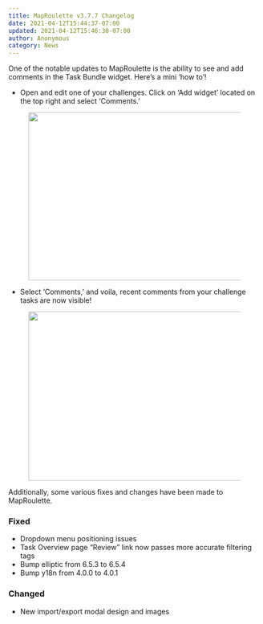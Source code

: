 ```yaml
---
title: MapRoulette v3.7.7 Changelog
date: 2021-04-12T15:44:37-07:00
updated: 2021-04-12T15:46:30-07:00
author: Anonymous
category: News
---
```


One of the notable updates to MapRoulette is the ability to see and add
comments in the Task Bundle widget. Here’s a mini ‘how to’!

- Open and edit one of your challenges. Click on ‘Add widget’ located on
  the top right and select ‘Comments.’

<figure class="wp-block-image size-large">
<img
src="https://blog.maproulette.org/wp-content/uploads/2021/04/Screen-Shot-2021-04-12-at-3.33.18-PM-1024x335.png"
class="wp-image-92" sizes="(max-width: 1024px) 100vw, 1024px"
srcset="https://blog.maproulette.org/wp-content/uploads/2021/04/Screen-Shot-2021-04-12-at-3.33.18-PM-1024x335.png 1024w, https://blog.maproulette.org/wp-content/uploads/2021/04/Screen-Shot-2021-04-12-at-3.33.18-PM-300x98.png 300w, https://blog.maproulette.org/wp-content/uploads/2021/04/Screen-Shot-2021-04-12-at-3.33.18-PM-768x252.png 768w, https://blog.maproulette.org/wp-content/uploads/2021/04/Screen-Shot-2021-04-12-at-3.33.18-PM-1536x503.png 1536w, https://blog.maproulette.org/wp-content/uploads/2021/04/Screen-Shot-2021-04-12-at-3.33.18-PM-2048x671.png 2048w, https://blog.maproulette.org/wp-content/uploads/2021/04/Screen-Shot-2021-04-12-at-3.33.18-PM-750x246.png 750w"
data-fetchpriority="high" decoding="async" width="1024" height="335" />
</figure>

- Select ‘Comments,’ and voila, recent comments from your challenge
  tasks are now visible!

<figure class="wp-block-image size-large">
<img
src="https://blog.maproulette.org/wp-content/uploads/2021/04/Screen-Shot-2021-04-12-at-3.34.55-PM-1024x337.png"
class="wp-image-93"
srcset="https://blog.maproulette.org/wp-content/uploads/2021/04/Screen-Shot-2021-04-12-at-3.34.55-PM-1024x337.png 1024w, https://blog.maproulette.org/wp-content/uploads/2021/04/Screen-Shot-2021-04-12-at-3.34.55-PM-300x99.png 300w, https://blog.maproulette.org/wp-content/uploads/2021/04/Screen-Shot-2021-04-12-at-3.34.55-PM-768x253.png 768w, https://blog.maproulette.org/wp-content/uploads/2021/04/Screen-Shot-2021-04-12-at-3.34.55-PM-1536x505.png 1536w, https://blog.maproulette.org/wp-content/uploads/2021/04/Screen-Shot-2021-04-12-at-3.34.55-PM-2048x674.png 2048w, https://blog.maproulette.org/wp-content/uploads/2021/04/Screen-Shot-2021-04-12-at-3.34.55-PM-750x247.png 750w"
decoding="async" sizes="(max-width: 1024px) 100vw, 1024px" width="1024"
height="337" />
</figure>

Additionally, some various fixes and changes have been made to
MapRoulette. 

### Fixed

- Dropdown menu positioning issues
- Task Overview page “Review” link now passes more accurate filtering
  tags
- Bump elliptic from 6.5.3 to 6.5.4
- Bump y18n from 4.0.0 to 4.0.1

### Changed

- New import/export modal design and images
